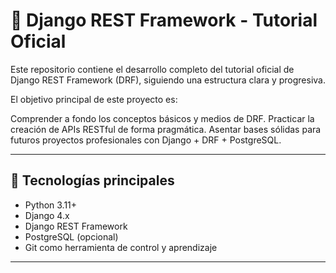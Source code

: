 # 📘 Django REST Framework - Tutorial Oficial

Este repositorio contiene el desarrollo completo del tutorial oficial de Django REST Framework (DRF), siguiendo una estructura clara y progresiva.

El objetivo principal de este proyecto es:

  Comprender a fondo los conceptos básicos y medios de DRF.
  Practicar la creación de APIs RESTful de forma pragmática.
  Asentar bases sólidas para futuros proyectos profesionales con Django + DRF + PostgreSQL.

---

## 🚀 Tecnologías principales

- Python 3.11+
- Django 4.x
- Django REST Framework
- PostgreSQL (opcional)
- Git como herramienta de control y aprendizaje

---
